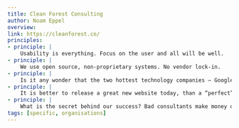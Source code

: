 ```yaml
---
title: Clean Forest Consulting
author: Noam Eppel
overview:
link: https://cleanforest.co/
principles:
- principle: |
    Usability is everything. Focus on the user and all will be well.
- principle: |
    We use open source, non-proprietary systems. No vendor lock-in.
- principle: |
    Is it any wonder that the two hottest technology companies – Google and Apple – are iconically known for their simplicity. Customers want elegant and simple solutions which work well.
- principle: |
    It is better to release a great new website today, than a “perfect” website next month. The best websites are released early, and are constantly evolving.
- principle: |
    What is the secret behind our success? Bad consultants make money off their clients, great consultants make money for their clients. That's it. That's the whole secret.
tags: [specific, organisations]
---
```

